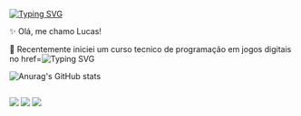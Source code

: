 <a href="https://git.io/typing-svg"><img src="https://readme-typing-svg.herokuapp.com?font=Jersey+15&weight=600&size=25&duration=2600&pause=5&color=23570F&background=FF000000&random=false&width=435&lines=Opa+b%C3%A3o%3F" alt="Typing SVG" /></a>

✨ Olá, me chamo Lucas!


📖 Recentemente iniciei um curso tecnico de programação em jogos digitais no href=<img src="https://readme-typing-svg.herokuapp.com?font=&weight=600&size=25&pause=1&color=FF0000&background=FF000000&random=false&width=435&lines=SENAI" alt="Typing SVG" />

![Anurag's GitHub stats](https://github-readme-stats.vercel.app/api?username=anuraghazra&show_icons=true&theme=transparent)


##

  
 
 
<div> 
 
 <a href="https://discord.gg/wagxzStdcR" target="_blank"><img src="https://img.shields.io/badge/Discord-7289DA?style=for-the-badge&logo=discord&logoColor=white" target="_blank"></a> 
  <a href = "[mailto:contatorafaballerini@gmail.com](https://mail.google.com/mail/u/0/#inbox)"><img src="https://img.shields.io/badge/-Gmail-%23333?style=for-the-badge&logo=gmail&logoColor=white" target="_blank"></a>
  <a href="[https://www.linkedin.com/in/rafaella-ballerini-45875016a](https://www.linkedin.com/feed/?trk=guest_homepage-basic_google-one-tap-submit)" target="_blank"><img src="https://img.shields.io/badge/-LinkedIn-%230077B5?style=for-the-badge&logo=linkedin&logoColor=white" target="_blank"></a> 
  
</div>


